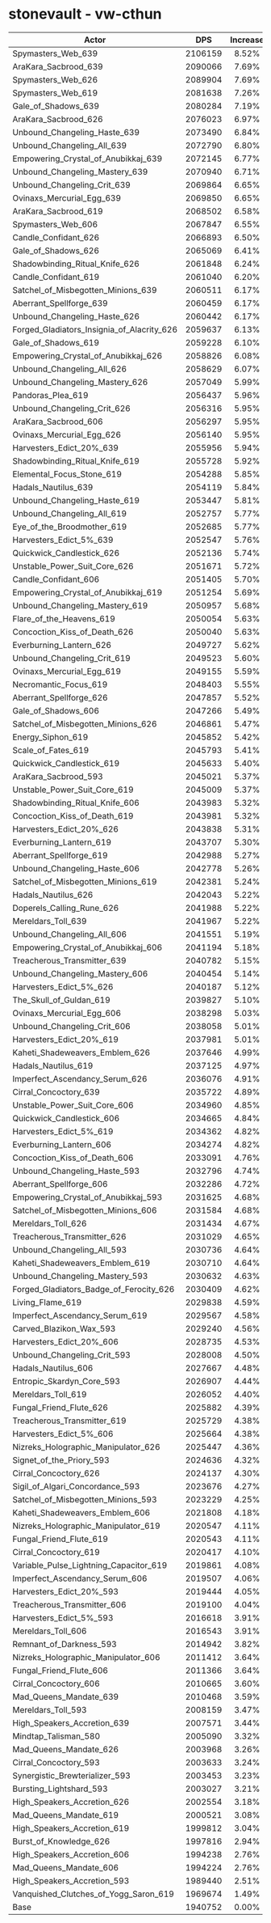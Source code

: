 # stonevault - vw-cthun
| Actor | DPS | Increase |
|---|:---:|:---:|
|Spymasters_Web_639|2106159|8.52%|
|AraKara_Sacbrood_639|2090066|7.69%|
|Spymasters_Web_626|2089904|7.69%|
|Spymasters_Web_619|2081638|7.26%|
|Gale_of_Shadows_639|2080284|7.19%|
|AraKara_Sacbrood_626|2076023|6.97%|
|Unbound_Changeling_Haste_639|2073490|6.84%|
|Unbound_Changeling_All_639|2072790|6.80%|
|Empowering_Crystal_of_Anubikkaj_639|2072145|6.77%|
|Unbound_Changeling_Mastery_639|2070940|6.71%|
|Unbound_Changeling_Crit_639|2069864|6.65%|
|Ovinaxs_Mercurial_Egg_639|2069850|6.65%|
|AraKara_Sacbrood_619|2068502|6.58%|
|Spymasters_Web_606|2067847|6.55%|
|Candle_Confidant_626|2066893|6.50%|
|Gale_of_Shadows_626|2065069|6.41%|
|Shadowbinding_Ritual_Knife_626|2061848|6.24%|
|Candle_Confidant_619|2061040|6.20%|
|Satchel_of_Misbegotten_Minions_639|2060511|6.17%|
|Aberrant_Spellforge_639|2060459|6.17%|
|Unbound_Changeling_Haste_626|2060442|6.17%|
|Forged_Gladiators_Insignia_of_Alacrity_626|2059637|6.13%|
|Gale_of_Shadows_619|2059228|6.10%|
|Empowering_Crystal_of_Anubikkaj_626|2058826|6.08%|
|Unbound_Changeling_All_626|2058629|6.07%|
|Unbound_Changeling_Mastery_626|2057049|5.99%|
|Pandoras_Plea_619|2056437|5.96%|
|Unbound_Changeling_Crit_626|2056316|5.95%|
|AraKara_Sacbrood_606|2056297|5.95%|
|Ovinaxs_Mercurial_Egg_626|2056140|5.95%|
|Harvesters_Edict_20%_639|2055956|5.94%|
|Shadowbinding_Ritual_Knife_619|2055728|5.92%|
|Elemental_Focus_Stone_619|2054288|5.85%|
|Hadals_Nautilus_639|2054119|5.84%|
|Unbound_Changeling_Haste_619|2053447|5.81%|
|Unbound_Changeling_All_619|2052757|5.77%|
|Eye_of_the_Broodmother_619|2052685|5.77%|
|Harvesters_Edict_5%_639|2052547|5.76%|
|Quickwick_Candlestick_626|2052136|5.74%|
|Unstable_Power_Suit_Core_626|2051671|5.72%|
|Candle_Confidant_606|2051405|5.70%|
|Empowering_Crystal_of_Anubikkaj_619|2051254|5.69%|
|Unbound_Changeling_Mastery_619|2050957|5.68%|
|Flare_of_the_Heavens_619|2050054|5.63%|
|Concoction_Kiss_of_Death_626|2050040|5.63%|
|Everburning_Lantern_626|2049727|5.62%|
|Unbound_Changeling_Crit_619|2049523|5.60%|
|Ovinaxs_Mercurial_Egg_619|2049155|5.59%|
|Necromantic_Focus_619|2048403|5.55%|
|Aberrant_Spellforge_626|2047857|5.52%|
|Gale_of_Shadows_606|2047266|5.49%|
|Satchel_of_Misbegotten_Minions_626|2046861|5.47%|
|Energy_Siphon_619|2045852|5.42%|
|Scale_of_Fates_619|2045793|5.41%|
|Quickwick_Candlestick_619|2045633|5.40%|
|AraKara_Sacbrood_593|2045021|5.37%|
|Unstable_Power_Suit_Core_619|2045009|5.37%|
|Shadowbinding_Ritual_Knife_606|2043983|5.32%|
|Concoction_Kiss_of_Death_619|2043981|5.32%|
|Harvesters_Edict_20%_626|2043838|5.31%|
|Everburning_Lantern_619|2043707|5.30%|
|Aberrant_Spellforge_619|2042988|5.27%|
|Unbound_Changeling_Haste_606|2042778|5.26%|
|Satchel_of_Misbegotten_Minions_619|2042381|5.24%|
|Hadals_Nautilus_626|2042043|5.22%|
|Doperels_Calling_Rune_626|2041988|5.22%|
|Mereldars_Toll_639|2041967|5.22%|
|Unbound_Changeling_All_606|2041551|5.19%|
|Empowering_Crystal_of_Anubikkaj_606|2041194|5.18%|
|Treacherous_Transmitter_639|2040782|5.15%|
|Unbound_Changeling_Mastery_606|2040454|5.14%|
|Harvesters_Edict_5%_626|2040187|5.12%|
|The_Skull_of_Guldan_619|2039827|5.10%|
|Ovinaxs_Mercurial_Egg_606|2038298|5.03%|
|Unbound_Changeling_Crit_606|2038058|5.01%|
|Harvesters_Edict_20%_619|2037981|5.01%|
|Kaheti_Shadeweavers_Emblem_626|2037646|4.99%|
|Hadals_Nautilus_619|2037125|4.97%|
|Imperfect_Ascendancy_Serum_626|2036076|4.91%|
|Cirral_Concoctory_639|2035722|4.89%|
|Unstable_Power_Suit_Core_606|2034960|4.85%|
|Quickwick_Candlestick_606|2034665|4.84%|
|Harvesters_Edict_5%_619|2034362|4.82%|
|Everburning_Lantern_606|2034274|4.82%|
|Concoction_Kiss_of_Death_606|2033091|4.76%|
|Unbound_Changeling_Haste_593|2032796|4.74%|
|Aberrant_Spellforge_606|2032286|4.72%|
|Empowering_Crystal_of_Anubikkaj_593|2031625|4.68%|
|Satchel_of_Misbegotten_Minions_606|2031584|4.68%|
|Mereldars_Toll_626|2031434|4.67%|
|Treacherous_Transmitter_626|2031029|4.65%|
|Unbound_Changeling_All_593|2030736|4.64%|
|Kaheti_Shadeweavers_Emblem_619|2030710|4.64%|
|Unbound_Changeling_Mastery_593|2030632|4.63%|
|Forged_Gladiators_Badge_of_Ferocity_626|2030409|4.62%|
|Living_Flame_619|2029838|4.59%|
|Imperfect_Ascendancy_Serum_619|2029567|4.58%|
|Carved_Blazikon_Wax_593|2029240|4.56%|
|Harvesters_Edict_20%_606|2028735|4.53%|
|Unbound_Changeling_Crit_593|2028008|4.50%|
|Hadals_Nautilus_606|2027667|4.48%|
|Entropic_Skardyn_Core_593|2026907|4.44%|
|Mereldars_Toll_619|2026052|4.40%|
|Fungal_Friend_Flute_626|2025882|4.39%|
|Treacherous_Transmitter_619|2025729|4.38%|
|Harvesters_Edict_5%_606|2025664|4.38%|
|Nizreks_Holographic_Manipulator_626|2025447|4.36%|
|Signet_of_the_Priory_593|2024636|4.32%|
|Cirral_Concoctory_626|2024137|4.30%|
|Sigil_of_Algari_Concordance_593|2023676|4.27%|
|Satchel_of_Misbegotten_Minions_593|2023229|4.25%|
|Kaheti_Shadeweavers_Emblem_606|2021808|4.18%|
|Nizreks_Holographic_Manipulator_619|2020547|4.11%|
|Fungal_Friend_Flute_619|2020543|4.11%|
|Cirral_Concoctory_619|2020417|4.10%|
|Variable_Pulse_Lightning_Capacitor_619|2019861|4.08%|
|Imperfect_Ascendancy_Serum_606|2019507|4.06%|
|Harvesters_Edict_20%_593|2019444|4.05%|
|Treacherous_Transmitter_606|2019100|4.04%|
|Harvesters_Edict_5%_593|2016618|3.91%|
|Mereldars_Toll_606|2016543|3.91%|
|Remnant_of_Darkness_593|2014942|3.82%|
|Nizreks_Holographic_Manipulator_606|2011412|3.64%|
|Fungal_Friend_Flute_606|2011366|3.64%|
|Cirral_Concoctory_606|2010665|3.60%|
|Mad_Queens_Mandate_639|2010468|3.59%|
|Mereldars_Toll_593|2008159|3.47%|
|High_Speakers_Accretion_639|2007571|3.44%|
|Mindtap_Talisman_580|2005090|3.32%|
|Mad_Queens_Mandate_626|2003968|3.26%|
|Cirral_Concoctory_593|2003633|3.24%|
|Synergistic_Brewterializer_593|2003453|3.23%|
|Bursting_Lightshard_593|2003027|3.21%|
|High_Speakers_Accretion_626|2002554|3.18%|
|Mad_Queens_Mandate_619|2000521|3.08%|
|High_Speakers_Accretion_619|1999812|3.04%|
|Burst_of_Knowledge_626|1997816|2.94%|
|High_Speakers_Accretion_606|1994238|2.76%|
|Mad_Queens_Mandate_606|1994224|2.76%|
|High_Speakers_Accretion_593|1989440|2.51%|
|Vanquished_Clutches_of_Yogg_Saron_619|1969674|1.49%|
|Base|1940752|0.00%|
